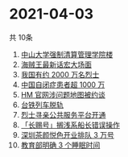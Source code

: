 # 2021-04-03
  共 10条

  <!-- BEGIN -->
  <!-- 最后更新时间:Sat Apr 03 2021 19:16:55 GMT+0000 (Coordinated Universal Time) -->
  1. [中山大学强制清算管理学院楼](https://www.zhihu.com/search?q=中山大学)
1. [海贼王最新话宏大场面](https://www.zhihu.com/search?q=海贼王)
1. [我国有约 2000 万名烈士](https://www.zhihu.com/search?q=致敬英烈)
1. [中国自闭症患者超 1000 万](https://www.zhihu.com/search?q=自闭症)
1. [HM 官网涉问题地图被约谈](https://www.zhihu.com/search?q=hm)
1. [台铁列车脱轨](https://www.zhihu.com/search?q=台铁列车)
1. [烈士寻亲公共服务平台开通](https://www.zhihu.com/search?q=烈士寻亲)
1. [「长赐号」搁浅系船长错误操作](https://www.zhihu.com/search?q=苏伊士运河)
1. [深圳茶颜悦色开业排队 3 万号](https://www.zhihu.com/search?q=茶颜悦色)
1. [教育部明确 3 个睡眠时间](https://www.zhihu.com/search?q=睡眠时间)
  <!-- END -->
  